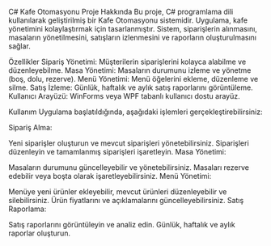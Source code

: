 C# Kafe Otomasyonu
Proje Hakkında
Bu proje, C# programlama dili kullanılarak geliştirilmiş bir Kafe Otomasyonu sistemidir. Uygulama, kafe yönetimini kolaylaştırmak için tasarlanmıştır. Sistem, siparişlerin alınmasını, masaların yönetilmesini, satışların izlenmesini ve raporların oluşturulmasını sağlar.

Özellikler
Sipariş Yönetimi: Müşterilerin siparişlerini kolayca alabilme ve düzenleyebilme.
Masa Yönetimi: Masaların durumunu izleme ve yönetme (boş, dolu, rezerve).
Menü Yönetimi: Menü öğelerini ekleme, düzenleme ve silme.
Satış İzleme: Günlük, haftalık ve aylık satış raporlarını görüntüleme.
Kullanıcı Arayüzü: WinForms veya WPF tabanlı kullanıcı dostu arayüz.

Kullanım
Uygulama başlatıldığında, aşağıdaki işlemleri gerçekleştirebilirsiniz:

Sipariş Alma:

Yeni siparişler oluşturun ve mevcut siparişleri yönetebilirsiniz.
Siparişleri düzenleyin ve tamamlanmış siparişleri işaretleyin.
Masa Yönetimi:

Masaların durumunu güncelleyebilir ve yönetebilirsiniz.
Masaları rezerve edebilir veya boşta olarak işaretleyebilirsiniz.
Menü Yönetimi:

Menüye yeni ürünler ekleyebilir, mevcut ürünleri düzenleyebilir ve silebilirsiniz.
Ürün fiyatlarını ve açıklamalarını güncelleyebilirsiniz.
Satış Raporlama:

Satış raporlarını görüntüleyin ve analiz edin.
Günlük, haftalık ve aylık raporlar oluşturun.

